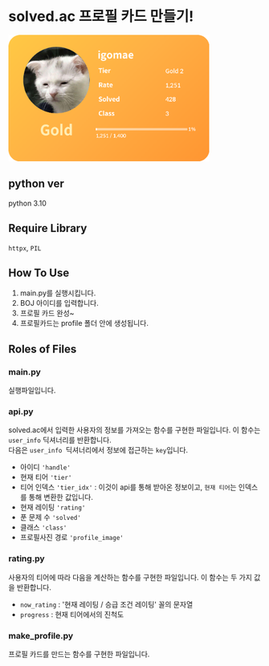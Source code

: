 # solved.ac 프로필 카드 만들기!

<img src="example/igomae_profile.png" alt="description" width="400">

## python ver
python 3.10

## Require Library
`httpx`, `PIL`

## How To Use
1. main.py를 실행시킵니다.    
2. BOJ 아이디를 입력합니다.     
2. 프로필 카드 완성~     
4. 프로필카드는 profile 폴더 안에 생성됩니다.    

## Roles of Files
### main.py   
실행파일입니다.

### api.py 
solved.ac에서 입력한 사용자의 정보를 가져오는 함수를 구현한 파일입니다. 이 함수는 `user_info` 딕셔너리를 반환합니다.    
다음은 `user_info `딕셔너리에서 정보에 접근하는 `key`입니다.
- 아이디 `'handle'`
- 현재 티어 `'tier'`
- 티어 인덱스 `'tier_idx'` : 이것이 api를 통해 받아온 정보이고, `현재 티어`는 인덱스를 통해 변환한 값입니다.
- 현재 레이팅 `'rating'`
- 푼 문제 수 `'solved'`
- 클래스 `'class'`
- 프로필사진 경로 `'profile_image'`

### rating.py
사용자의 티어에 따라 다음을 계산하는 함수를 구현한 파일입니다. 이 함수는 두 가지 값을 반환합니다.
- `now_rating` : '현재 레이팅 / 승급 조건 레이팅' 꼴의 문자열
- `progress` : 현재 티어에서의 진척도

### make_profile.py    
프로필 카드를 만드는 함수를 구현한 파일입니다. 